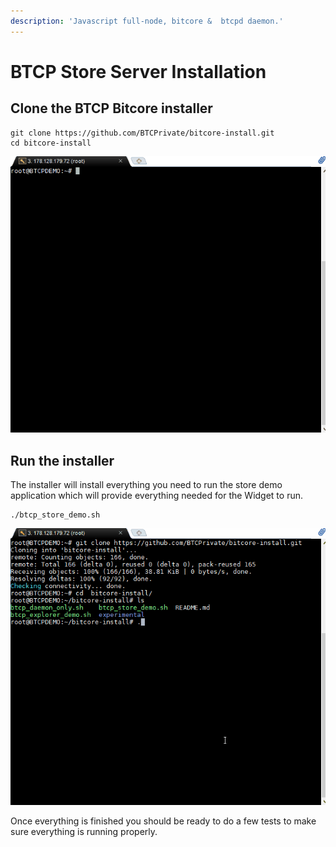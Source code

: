 ```yaml
---
description: 'Javascript full-node, bitcore &  btcpd daemon.'
---
```


# BTCP Store Server Installation

## Clone the BTCP Bitcore installer

```text
git clone https://github.com/BTCPrivate/bitcore-install.git
cd bitcore-install
```

![](../.gitbook/assets/gitclone.gif)

## Run the installer

The installer will install everything you need to run the store demo application which will provide everything needed for the Widget to run. 

```text
./btcp_store_demo.sh
```

![](../.gitbook/assets/setup.gif)

Once everything is finished you should be ready to do a few tests to make sure everything is running properly.

